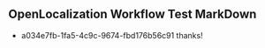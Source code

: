 ## OpenLocalization Workflow Test MarkDown
* a034e7fb-1fa5-4c9c-9674-fbd176b56c91 thanks!

<!--HONumber=Aug16_HO5-->


